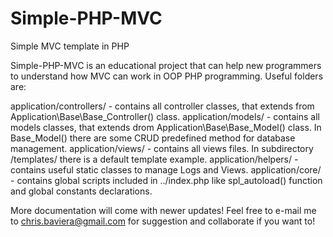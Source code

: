 # Simple-PHP-MVC
Simple MVC template in PHP

Simple-PHP-MVC is an educational project that can help new programmers to understand how MVC can work in OOP PHP programming.
Useful folders are:

application/controllers/ - contains all controller classes, that extends from Application\Base\Base_Controller() class.
application/models/ - contains all models classes, that extends drom Application\Base\Base_Model() class. In Base_Model() there are some CRUD predefined method for database management.
application/views/ - contains all views files. In subdirectory /templates/ there is a default template example.
application/helpers/ - contains useful static classes to manage Logs and Views.
application/core/ - contains global scripts included in ../index.php like spl_autoload() function and global constants declarations.

More documentation will come with newer updates!
Feel free to e-mail me to chris.baviera@gmail.com for suggestion and collaborate if you want to!
